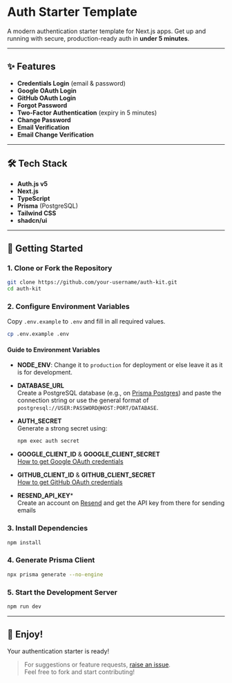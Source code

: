# Auth Starter Template

A modern authentication starter template for Next.js apps. Get up and running with secure, production-ready auth in **under 5 minutes**.

---

## ✨ Features

- **Credentials Login** (email & password)
- **Google OAuth Login**
- **GitHub OAuth Login**
- **Forgot Password**
- **Two-Factor Authentication** (expiry in 5 minutes)
- **Change Password**
- **Email Verification**
- **Email Change Verification**

---

## 🛠️ Tech Stack

- **Auth.js v5**
- **Next.js**
- **TypeScript**
- **Prisma** (PostgreSQL)
- **Tailwind CSS**
- **shadcn/ui**

---

## 🚀 Getting Started

### 1. Clone or Fork the Repository

```bash
git clone https://github.com/your-username/auth-kit.git
cd auth-kit
```

### 2. Configure Environment Variables

Copy `.env.example` to `.env` and fill in all required values.

```bash
cp .env.example .env
```

#### Guide to Environment Variables

- **NODE_ENV**:
  Change it to `production` for deployment or else leave it as it is for development.

- **DATABASE_URL**  
  Create a PostgreSQL database (e.g., on [Prisma Postgres](https://console.prisma.io)) and paste the connection string or use the general format of `postgresql://USER:PASSWORD@HOST:PORT/DATABASE`.

- **AUTH_SECRET**  
  Generate a strong secret using:
  ```bash
  npm exec auth secret
  ```

- **GOOGLE_CLIENT_ID** & **GOOGLE_CLIENT_SECRET**  
  [How to get Google OAuth credentials](https://developers.google.com/identity/oauth2/web/guides/get-google-api-clientid)

- **GITHUB_CLIENT_ID** & **GITHUB_CLIENT_SECRET**  
  [How to get GitHub OAuth credentials](https://docs.github.com/en/apps/oauth-apps/building-oauth-apps/creating-an-oauth-app)

- **RESEND_API_KEY***  
  Create an account on [Resend](https://resend.com) and get the API key from there for sending emails 

### 3. Install Dependencies

```bash
npm install
```

### 4. Generate Prisma Client

```bash
npx prisma generate --no-engine
```

### 5. Start the Development Server

```bash
npm run dev
```

---

## 🎉 Enjoy!

Your authentication starter is ready!  
> For suggestions or feature requests, [raise an issue](https://github.com/your-username/auth-kit/issues).  
> Feel free to fork and start contributing!
